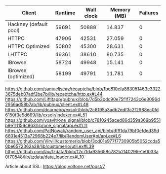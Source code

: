 | Client                 | Runtime | Wall clock | Memory (MB) | Failures |
|------------------------|---------|------------|-------------|----------|
| Hackney (default pool) | 59691   | 50888      | 14.837      | 0        |
| HTTPC                  | 47906   | 42531      | 27.059      | 0        |
| HTTPC Optimized        | 50802   | 45300      | 28.631      | 0        |
| LHTTPC                 | 46361   | 38610      | 80.735      | 0        |
| IBrowse                | 58724   | 49948      | 15.141      | 0        |
| IBrowse (optimized)    | 58199   | 49791      | 11.781      | 0        |


https://github.com/samueljseay/recaptcha/blob/1be810cfa863051463e33223675deb07adf2be7b/lib/recaptcha/http.ex#L44
https://github.com/Liftitapp/pubnux/blob/7d5b3bdc90e75f1f7243c6e3096d2956ad58b7ab/lib/pubnux/client.ex#L48
https://github.com/dcarneiro/exsolr/blob/2c6195a3adb2edf3c2f2988ec0fd6150f3e5d669/lib/exsolr/indexer.ex#L51
https://github.com/yoavlt/one_signal/blob/c7810245aced86d359a369b9551b9e111156c963/lib/one_signal/api.ex#L11
https://github.com/PatNowak/random_user_api/blob/df91da79bf0efded39d6601e4513a72968b224e7/lib/RandomUserApi/api.ex#L6
https://github.com/Virviil/customerio/blob/3cd01e977f7730905b5052ccda50be6572362a38/lib/customerio/util.ex#L39
https://github.com/lau/tzdata/blob/12c7fda935658c782b2f40299e1e0033a0f70548/lib/tzdata/data_loader.ex#L10


Article about SSL:
https://blog.voltone.net/post/7
